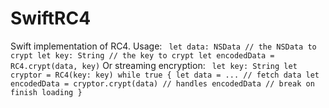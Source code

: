 # SwiftRC4
Swift implementation of RC4.
Usage: 
`
let data: NSData // the NSData to crypt
let key: String // the key to crypt
let encodedData = RC4.crypt(data, key)`
Or streaming encryption:
`
let key: String
let cryptor = RC4(key: key)
while true {
    let data = ... // fetch data
    let encodedData = cryptor.crypt(data)
    // handles encodedData
    // break on finish loading
}`
